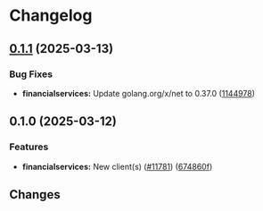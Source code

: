 # Changelog

## [0.1.1](https://github.com/googleapis/google-cloud-go/compare/financialservices/v0.1.0...financialservices/v0.1.1) (2025-03-13)


### Bug Fixes

* **financialservices:** Update golang.org/x/net to 0.37.0 ([1144978](https://github.com/googleapis/google-cloud-go/commit/11449782c7fb4896bf8b8b9cde8e7441c84fb2fd))

## 0.1.0 (2025-03-12)


### Features

* **financialservices:** New client(s) ([#11781](https://github.com/googleapis/google-cloud-go/issues/11781)) ([674860f](https://github.com/googleapis/google-cloud-go/commit/674860fdbc0322d75ea3d4aff68ac4fc8220cc08))

## Changes
